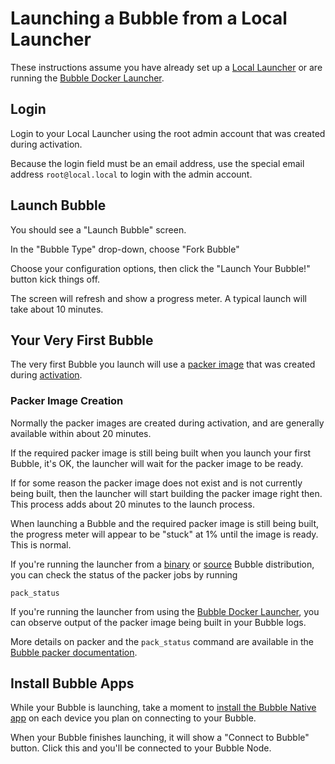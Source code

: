 Launching a Bubble from a Local Launcher
========================================
These instructions assume you have already set up a [Local Launcher](local-launcher.md)
or are running the [Bubble Docker Launcher](docker-launcher.md).

## Login
Login to your Local Launcher using the root admin account that was created during activation.

Because the login field must be an email address, use the special email address `root@local.local` to login
with the admin account.

## Launch Bubble
You should see a "Launch Bubble" screen.

In the "Bubble Type" drop-down, choose "Fork Bubble"

Choose your configuration options, then click the "Launch Your Bubble!" button kick things off.

The screen will refresh and show a progress meter. A typical launch will take about 10 minutes.

## Your Very First Bubble
The very first Bubble you launch will use a [packer image](packer.md) that was created
during [activation](activation.md).

### Packer Image Creation
Normally the packer images are created during activation, and are generally available within about 20 minutes.

If the required packer image is still being built when you launch your first Bubble, it's OK,
the launcher will wait for the packer image to be ready.

If for some reason the packer image does not exist and is not currently being built,
then the launcher will start building the packer image right then.
This process adds about 20 minutes to the launch process.
 
When launching a Bubble and the required packer image is still being built,
the progress meter will appear to be "stuck" at 1% until the image is ready. This is normal.

If you're running the launcher from a [binary](run-binary.md) or [source](dev.md) Bubble distribution,
you can check the status of the packer jobs by running
```shell script
pack_status
```

If you're running the launcher from using the [Bubble Docker Launcher](docker-launcher.md),
you can observe output of the packer image being built in your Bubble logs.

More details on packer and the `pack_status` command are available in
the [Bubble packer documentation](packer.md).

## Install Bubble Apps
While your Bubble is launching, take a moment to
[install the Bubble Native app](https://support.getbubblenow.com/hc/en-us/articles/360050801634-Connect-a-device-to-your-Bubble)
on each device you plan on connecting to your Bubble.

When your Bubble finishes launching, it will show a "Connect to Bubble" button. Click this and you'll be connected
to your Bubble Node.
